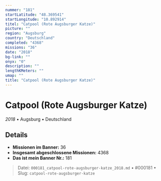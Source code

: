 ```yaml
---
nummer: "181"
startLatitude: "48.369541"
startLongitude: "10.892914"
titel: "Catpool (Rote Augsburger Katze)"
picture: ""
region: "Augsburg"
country: "Deutschland"
completed: "4368"
missions: "36"
date: "2018"
bg-link: ""
onyx: "0"
description: ""
lengthKMeters: ""
umap: ""
title: "Catpool (Rote Augsburger Katze)"
---
```

# Catpool (Rote Augsburger Katze)

*2018* • Augsburg • Deutschland



## Details

- **Missionen im Banner:** 36
- **Insgesamt abgeschlossene Missionen:** 4368
- **Das ist mein Banner Nr.:** 181




> Datei: `000181_catpool-rote-augsburger-katze_2018.md` • #000181 • Slug: `catpool-rote-augsburger-katze`
